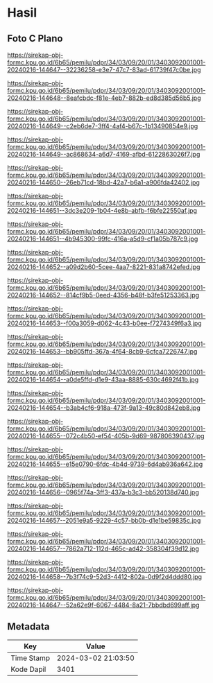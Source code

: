 # Hasil

## Foto C Plano

https://sirekap-obj-formc.kpu.go.id/6b65/pemilu/pdpr/34/03/09/20/01/3403092001001-20240216-144647--32236258-e3e7-47c7-83ad-61739f47c0be.jpg

https://sirekap-obj-formc.kpu.go.id/6b65/pemilu/pdpr/34/03/09/20/01/3403092001001-20240216-144648--8eafcbdc-f81e-4eb7-882b-ed8d385d56b5.jpg

https://sirekap-obj-formc.kpu.go.id/6b65/pemilu/pdpr/34/03/09/20/01/3403092001001-20240216-144649--c2eb6de7-3ff4-4af4-b67c-1b13490854e9.jpg

https://sirekap-obj-formc.kpu.go.id/6b65/pemilu/pdpr/34/03/09/20/01/3403092001001-20240216-144649--ac868634-a6d7-4169-afbd-6122863026f7.jpg

https://sirekap-obj-formc.kpu.go.id/6b65/pemilu/pdpr/34/03/09/20/01/3403092001001-20240216-144650--26eb71cd-18bd-42a7-b6a1-a906fda42402.jpg

https://sirekap-obj-formc.kpu.go.id/6b65/pemilu/pdpr/34/03/09/20/01/3403092001001-20240216-144651--3dc3e209-1b04-4e8b-abfb-f6bfe22550af.jpg

https://sirekap-obj-formc.kpu.go.id/6b65/pemilu/pdpr/34/03/09/20/01/3403092001001-20240216-144651--4b945300-99fc-416a-a5d9-cf1a05b787c9.jpg

https://sirekap-obj-formc.kpu.go.id/6b65/pemilu/pdpr/34/03/09/20/01/3403092001001-20240216-144652--a09d2b60-5cee-4aa7-8221-831a8742efed.jpg

https://sirekap-obj-formc.kpu.go.id/6b65/pemilu/pdpr/34/03/09/20/01/3403092001001-20240216-144652--814cf9b5-0eed-4356-b48f-b3fe51253363.jpg

https://sirekap-obj-formc.kpu.go.id/6b65/pemilu/pdpr/34/03/09/20/01/3403092001001-20240216-144653--f00a3059-d062-4c43-b0ee-f7274349f6a3.jpg

https://sirekap-obj-formc.kpu.go.id/6b65/pemilu/pdpr/34/03/09/20/01/3403092001001-20240216-144653--bb905ffd-367a-4f64-8cb9-6cfca7226747.jpg

https://sirekap-obj-formc.kpu.go.id/6b65/pemilu/pdpr/34/03/09/20/01/3403092001001-20240216-144654--a0de5ffd-d1e9-43aa-8885-630c4692f41b.jpg

https://sirekap-obj-formc.kpu.go.id/6b65/pemilu/pdpr/34/03/09/20/01/3403092001001-20240216-144654--b3ab4cf6-918a-473f-9a13-49c80d842eb8.jpg

https://sirekap-obj-formc.kpu.go.id/6b65/pemilu/pdpr/34/03/09/20/01/3403092001001-20240216-144655--072c4b50-ef54-405b-9d69-987806390437.jpg

https://sirekap-obj-formc.kpu.go.id/6b65/pemilu/pdpr/34/03/09/20/01/3403092001001-20240216-144655--e15e0790-6fdc-4b4d-9739-6d4ab936a642.jpg

https://sirekap-obj-formc.kpu.go.id/6b65/pemilu/pdpr/34/03/09/20/01/3403092001001-20240216-144656--0965f74a-3ff3-437a-b3c3-bb520138d740.jpg

https://sirekap-obj-formc.kpu.go.id/6b65/pemilu/pdpr/34/03/09/20/01/3403092001001-20240216-144657--2051e9a5-9229-4c57-bb0b-d1e1be59835c.jpg

https://sirekap-obj-formc.kpu.go.id/6b65/pemilu/pdpr/34/03/09/20/01/3403092001001-20240216-144657--7862a712-112d-465c-ad42-358304f39d12.jpg

https://sirekap-obj-formc.kpu.go.id/6b65/pemilu/pdpr/34/03/09/20/01/3403092001001-20240216-144658--7b3f74c9-52d3-4412-802a-0d9f2d4ddd80.jpg

https://sirekap-obj-formc.kpu.go.id/6b65/pemilu/pdpr/34/03/09/20/01/3403092001001-20240216-144647--52a62e9f-6067-4484-8a21-7bbdbd699aff.jpg


## Metadata

| Key        | Value               |
| ---------- | ------------------- |
| Time Stamp | 2024-03-02 21:03:50 |
| Kode Dapil | 3401                |



